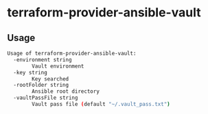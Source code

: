 # terraform-provider-ansible-vault

## Usage

```bash
Usage of terraform-provider-ansible-vault:
  -environment string
        Vault environment
  -key string
        Key searched
  -rootFolder string
        Ansible root directory
  -vaultPassFile string
        Vault pass file (default "~/.vault_pass.txt")
```
